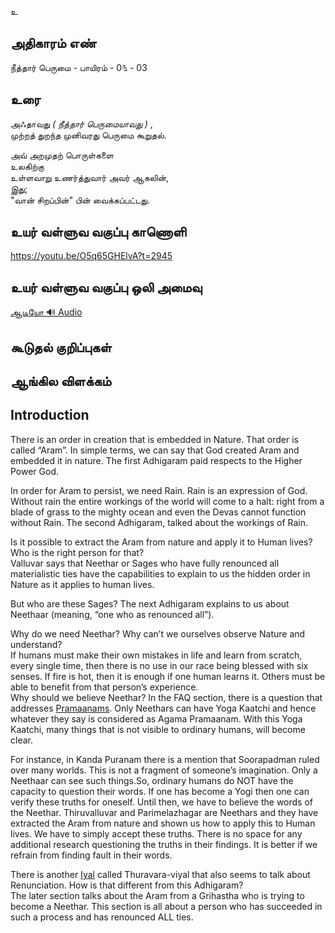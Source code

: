 உ


## அதிகாரம் எண்

நீத்தார் பெருமை - பாயிரம் - 0௩ - 03


## உரை 

அஃதாவது _( நீத்தார் பெருமையாவது )_ ,  
முற்றத் துறந்த முனிவரது பெருமை கூறுதல்.  

அவ் அறமுதற் பொருள்களை  
உலகிற்கு  
உள்ளவாறு உணர்த்துவார் அவர் ஆகலின்,  
இது;  
"வான் சிறப்பின்" பின் வைக்கப்பட்டது.  


## உயர் வள்ளுவ வகுப்பு காணொளி
https://youtu.be/O5q65GHElvA?t=2945

## உயர் வள்ளுவ வகுப்பு ஒலி அமைவு 
[ ஆடியோ 🔊 Audio ](https://drive.google.com/open?id=1D3hhqpwT5IAWZXrjUNRB_6GjH11x4PGE)

## கூடுதல் குறிப்புகள்


## ஆங்கில விளக்கம்

## Introduction
There is an order in creation that is embedded in Nature. That order is called “Aram”. In simple terms, we can say that God created Aram and embedded it in nature. The first Adhigaram paid respects to the Higher Power God.  

In order for Aram to persist, we need Rain. Rain is an expression of God. Without rain the entire workings of the world will come to a halt: right from a blade of grass to the mighty ocean and even the Devas cannot function without Rain. The second Adhigaram, talked about the workings of Rain.  

Is it possible to extract the Aram from nature and apply it to Human lives? Who is the right person for that?  
Valluvar says that Neethar or Sages who have fully renounced all materialistic ties have the capabilities to explain to us the hidden order in Nature as it applies to human lives.  

But who are these Sages?  The next Adhigaram explains to us about Neethaar (meaning, “one who as renounced all”).  

Why do we need Neethar? Why can’t we ourselves observe Nature and understand?   
If humans must make their own mistakes in life and learn from scratch, every single time, then there is no use in our race being blessed with six senses. If fire is hot, then it is enough if one human learns it. Others must be able to benefit from that person’s experience.  
Why should we believe Neethar? 
In the FAQ section, there is a question that addresses [Pramaanams](https://github.com/anbarasu0504/UyarValluvam/blob/master/README.md#pramanams). Only Neethars can have Yoga Kaatchi and hence whatever they say is considered as Agama Pramaanam. With this Yoga Kaatchi, many things that is not visible to ordinary humans, will become clear.  

For instance, in Kanda Puranam there is a mention that Soorapadman ruled over many worlds. This is not a fragment of someone’s imagination. Only a Neethaar can see such things.So, ordinary humans do NOT have the capacity to question their words. If one has become a Yogi then one can verify these truths for oneself. Until then, we have to believe the words of the Neethar. Thiruvalluvar and Parimelazhagar are Neethars and they have extracted the Aram from nature and shown us how to apply this to Human lives. We have to simply accept these truths. There is no space for any additional research questioning the truths in their findings. It is better if we refrain from finding fault in their words.  

There is another [Iyal](https://github.com/anbarasu0504/UyarValluvam/blob/master/README.md#1330-couplets-based-on-purudartham) called Thuravara-viyal that also seems to talk about Renunciation. How is that different from this Adhigaram?  
The later section talks about the Aram from a Grihastha who is trying to become a Neethar. This section is all about a person who has succeeded in such a process and has renounced ALL ties. 

